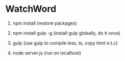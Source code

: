 # WatchWord

1. npm install (restore packages)
2. npm install gulp -g  (install gulp globally, do it once)

3. gulp (use gulp to compile less, ts, copy html e.t.c)
4. node server.js (run on localhost)
